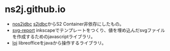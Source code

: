 # ns2j.github.io
* [nos2jdbc](https://github.com/ns2j/nos2jdbc) [s2jdbc](http://s2container.seasar.org/2.4/ja/s2jdbc_abstract.html)からS2 Container非依存にしたもの。   
* [svg-report](https://github.com/ns2j/svg-report) inkscapeでテンプレートをつくり、値を埋め込んだsvgファイルを作成するためのjavascriptライブラリ。   
* [loj](https://github.com/ns2j/loj)   libreofficeをjavaから操作するライブラリ。  
